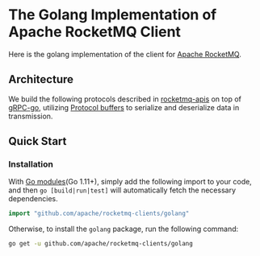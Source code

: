# The Golang Implementation of Apache RocketMQ Client

Here is the golang implementation of the client for [Apache RocketMQ](https://rocketmq.apache.org/).

## Architecture

We build the following protocols described in [rocketmq-apis](https://github.com/apache/rocketmq-apis) on top of [gRPC-go](https://github.com/grpc/grpc-go), utilizing [Protocol buffers](https://developers.google.com/protocol-buffers) to serialize and deserialize data in transmission.

## Quick Start

### Installation

With [Go modules](https://go.dev/doc/go1.11#modules)(Go 1.11+), simply add the following import to your code, and then `go [build|run|test]` will automatically fetch the necessary dependencies.

```go
import "github.com/apache/rocketmq-clients/golang"
```

Otherwise, to install the `golang` package, run the following command:

```sh
go get -u github.com/apache/rocketmq-clients/golang
```
